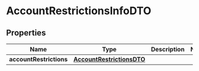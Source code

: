 

# AccountRestrictionsInfoDTO


## Properties

| Name | Type | Description | Notes |
|------------ | ------------- | ------------- | -------------|
|**accountRestrictions** | [**AccountRestrictionsDTO**](AccountRestrictionsDTO.md) |  |  |



